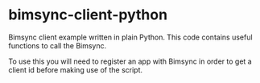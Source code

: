 # bimsync-client-python

Bimsync client example written in plain Python. This code contains useful functions to call the Bimsync. 

To use this you will need to register an app with Bimsync in order to get a client id before making use of the script.
